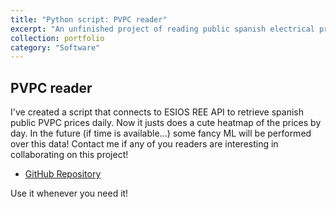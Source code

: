 ```yaml
---
title: "Python script: PVPC reader"
excerpt: "An unfinished project of reading public spanish electrical prices and do some ML"
collection: portfolio
category: "Software"
---
```


## PVPC reader
I've created a script that connects to ESIOS REE API to retrieve spanish public PVPC prices daily. Now it justs does a cute heatmap of the prices by day. In the future (if time is available...) some fancy ML will be performed over this data! Contact me if any of you readers are interesting in collaborating on this project!

* [GitHub Repository](https://github.com/aguerrerolopez/PVPC)

Use it whenever you need it!
